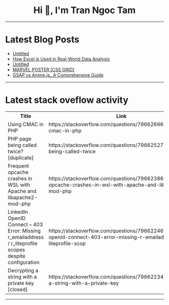 <h1 align="center">Hi 👋, I'm Tran Ngoc Tam</h1>

---

# Latest Blog Posts 
<!-- BLOG-POST-LIST:START -->
- [Untitled](https://dev.to/sayed_sami_fe929b6ce27237/untitled-19ge)
- [How Excel is Used in Real-World Data Analysis](https://dev.to/giddybyt/how-excel-is-used-in-real-world-data-analysis-1j39)
- [Untitled](https://dev.to/sayed_sami_fe929b6ce27237/untitled-4kei)
- [MARVEL POSTER [CSS GRID]](https://dev.to/mahmoud_adel_e2115d5a60b7/marvel-poster-css-grid-263c)
- [GSAP vs Anime.js_ A Comprehensive Guide](https://dev.to/ahmed_niazy/gsap-vs-animejs-a-comprehensive-guide-ncb)
<!-- BLOG-POST-LIST:END -->

---

# Latest stack oveflow activity
<table>
  <tr><th>Title</th><th>Link</th></tr>
  <!-- STACKOVERFLOW:START --><tr><td>Using CMAC in PHP</td><td>https://stackoverflow.com/questions/79662666/using-cmac-in-php</td></tr><tr><td>PHP page being called twice? [duplicate]</td><td>https://stackoverflow.com/questions/79662527/php-page-being-called-twice</td></tr><tr><td>Frequent opcache crashes in WSL with Apache and libapache2-mod-php</td><td>https://stackoverflow.com/questions/79662386/frequent-opcache-crashes-in-wsl-with-apache-and-libapache2-mod-php</td></tr><tr><td>LinkedIn OpenID Connect – 403 Error: Missing r_emailaddress / r_liteprofile scopes despite configuration</td><td>https://stackoverflow.com/questions/79662246/linkedin-openid-connect-403-error-missing-r-emailaddress-r-liteprofile-scop</td></tr><tr><td>Decrypting a string with a private key [closed]</td><td>https://stackoverflow.com/questions/79662234/decrypting-a-string-with-a-private-key</td></tr><!-- STACKOVERFLOW:END -->
</table>

---


